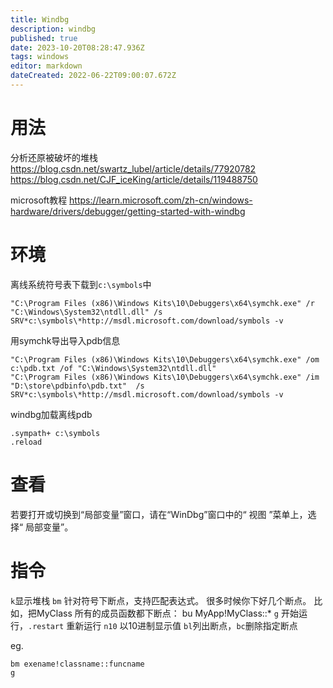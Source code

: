 ```yaml
---
title: Windbg
description: windbg
published: true
date: 2023-10-20T08:28:47.936Z
tags: windows
editor: markdown
dateCreated: 2022-06-22T09:00:07.672Z
---
```


# 用法
分析还原被破坏的堆栈
https://blog.csdn.net/swartz_lubel/article/details/77920782
https://blog.csdn.net/CJF_iceKing/article/details/119488750

microsoft教程
https://learn.microsoft.com/zh-cn/windows-hardware/drivers/debugger/getting-started-with-windbg

# 环境
 离线系统符号表下载到```c:\symbols```中
```
"C:\Program Files (x86)\Windows Kits\10\Debuggers\x64\symchk.exe" /r "C:\Windows\System32\ntdll.dll" /s SRV*c:\symbols\*http://msdl.microsoft.com/download/symbols -v
```
用symchk导出导入pdb信息
```
"C:\Program Files (x86)\Windows Kits\10\Debuggers\x64\symchk.exe" /om c:\pdb.txt /of "C:\Windows\System32\ntdll.dll"
"C:\Program Files (x86)\Windows Kits\10\Debuggers\x64\symchk.exe" /im "D:\store\pdbinfo\pdb.txt"  /s SRV*c:\symbols\*http://msdl.microsoft.com/download/symbols -v
```
windbg加载离线pdb
```
.sympath+ c:\symbols
.reload
```

# 查看
若要打开或切换到“局部变量”窗口，请在“WinDbg”窗口中的“ 视图 ”菜单上，选择“ 局部变量”。

# 指令
```k```显示堆栈
```bm``` 针对符号下断点，支持匹配表达式。 很多时候你下好几个断点。 比如，把MyClass 所有的成员函数都下断点： bu MyApp!MyClass::*
```g``` 开始运行，```.restart``` 重新运行
```n10``` 以10进制显示值
```bl```列出断点，```bc```删除指定断点

eg.
```
bm exename!classname::funcname
g
```

